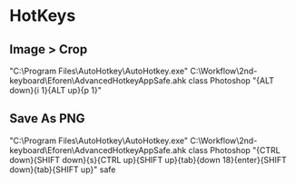 # HotKeys
## Image > Crop
"C:\Program Files\AutoHotkey\AutoHotkey.exe" C:\Workflow\2nd-keyboard\Eforen\AdvancedHotkeyAppSafe.ahk class Photoshop "{ALT down}{i 1}{ALT up}{p 1}"

## Save As PNG
"C:\Program Files\AutoHotkey\AutoHotkey.exe" C:\Workflow\2nd-keyboard\Eforen\AdvancedHotkeyAppSafe.ahk class Photoshop "{CTRL down}{SHIFT down}{s}{CTRL up}{SHIFT up}{tab}{down 18}{enter}{SHIFT down}{tab}{SHIFT up}" safe